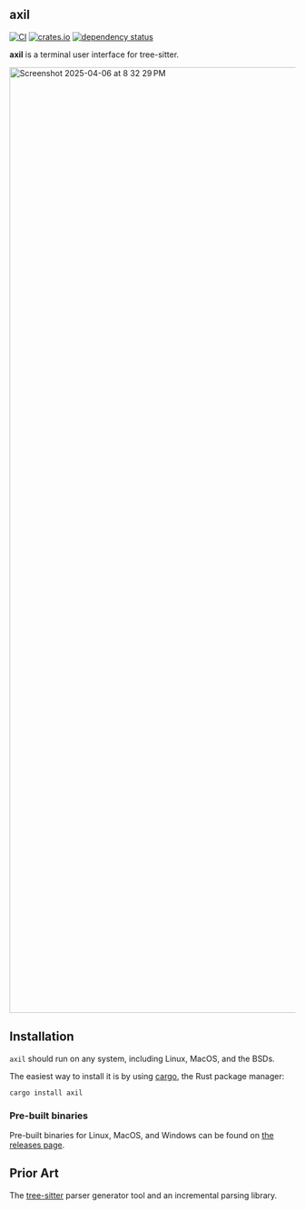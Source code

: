 ## axil

[![CI](https://github.com/terror/axil/actions/workflows/ci.yaml/badge.svg)](https://github.com/terror/axil/actions/workflows/ci.yaml)
[![crates.io](https://shields.io/crates/v/axil.svg)](https://crates.io/crates/axil)
[![dependency status](https://deps.rs/repo/github/terror/axil/status.svg)](https://deps.rs/repo/github/terror/axil)

**axil** is a terminal user interface for tree-sitter.

<img width="1667" alt="Screenshot 2025-04-06 at 8 32 29 PM" src="https://github.com/user-attachments/assets/abe604b0-c92f-49e3-8e59-657fa163b1d1" />

## Installation

`axil` should run on any system, including Linux, MacOS, and the BSDs.

The easiest way to install it is by using [cargo](https://doc.rust-lang.org/cargo/index.html),
the Rust package manager:

```
cargo install axil
```

### Pre-built binaries

Pre-built binaries for Linux, MacOS, and Windows can be found on [the releases
page](https://github.com/terror/axil/releases).

## Prior Art

The [tree-sitter](https://tree-sitter.github.io/tree-sitter/) parser generator
tool and an incremental parsing library.

